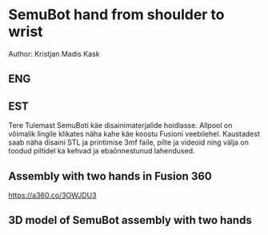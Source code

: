 # SemuBot hand from shoulder to wrist
Author: Kristjan Madis Kask

## ENG

## EST
Tere Tulemast SemuBoti käe disainimaterjalide hoidlasse. Allpool on võimalik lingile klikates näha kahe käe koostu Fusioni veebilehel. Kaustadest saab näha disaini STL ja printimise 3mf faile, pilte ja videoid ning välja on toodud piltidel ka kehvad ja ebaõnnestunud lahendused. 

## Assembly with two hands in Fusion 360
https://a360.co/3OWJDU3

## 3D model of SemuBot assembly with two hands

